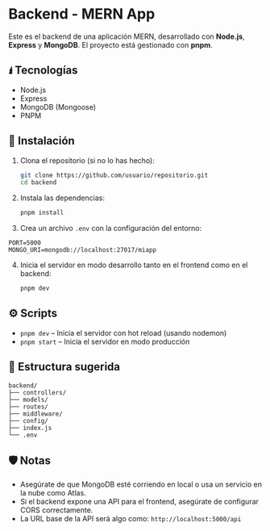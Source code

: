 # Backend - MERN App

Este es el backend de una aplicación MERN, desarrollado con **Node.js**, **Express** y **MongoDB**. El proyecto está gestionado con **pnpm**.

## 🖠️ Tecnologías

* Node.js
* Express
* MongoDB (Mongoose)
* PNPM

## 🚀 Instalación

1. Clona el repositorio (si no lo has hecho):

   ```bash
   git clone https://github.com/usuario/repositorio.git
   cd backend
   ```

2. Instala las dependencias:

   ```bash
   pnpm install
   ```

3. Crea un archivo `.env` con la configuración del entorno:

```env
PORT=5000
MONGO_URI=mongodb://localhost:27017/miapp
```

4. Inicia el servidor en modo desarrollo tanto en el frontend como en el backend:

   ```bash
   pnpm dev
   ```

## ⚙️ Scripts

* `pnpm dev` – Inicia el servidor con hot reload (usando nodemon)
* `pnpm start` – Inicia el servidor en modo producción

## 📁 Estructura sugerida

```
backend/
├── controllers/
├── models/
├── routes/
├── middleware/
├── config/
├── index.js
└── .env
```

## 🛡️ Notas

* Asegúrate de que MongoDB esté corriendo en local o usa un servicio en la nube como Atlas.
* Si el backend expone una API para el frontend, asegúrate de configurar CORS correctamente.
* La URL base de la API será algo como: `http://localhost:5000/api`

